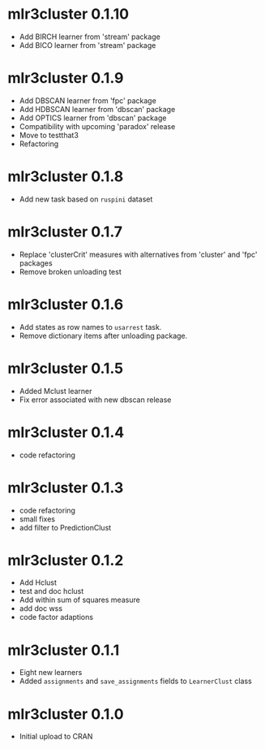 # mlr3cluster 0.1.10

* Add BIRCH learner from 'stream' package
* Add BICO learner from 'stream' package

# mlr3cluster 0.1.9

* Add DBSCAN learner from 'fpc' package
* Add HDBSCAN learner from 'dbscan' package
* Add OPTICS learner from 'dbscan' package
* Compatibility with upcoming 'paradox' release
* Move to testthat3
* Refactoring

# mlr3cluster 0.1.8

* Add new task based on `ruspini` dataset

# mlr3cluster 0.1.7

* Replace 'clusterCrit' measures with alternatives from 'cluster' and 'fpc' packages
* Remove broken unloading test

# mlr3cluster 0.1.6

* Add states as row names to `usarrest` task.
* Remove dictionary items after unloading package.

# mlr3cluster 0.1.5

* Added Mclust learner
* Fix error associated with new dbscan release

# mlr3cluster 0.1.4

* code refactoring

# mlr3cluster 0.1.3

* code refactoring
* small fixes
* add filter to PredictionClust

# mlr3cluster 0.1.2

* Add Hclust
* test and doc hclust
* Add within sum of squares measure
* add doc wss
* code factor adaptions

# mlr3cluster 0.1.1

*	Eight new learners
*	Added `assignments` and `save_assignments` fields to `LearnerClust` class

# mlr3cluster 0.1.0

*	Initial upload to CRAN
